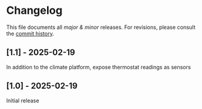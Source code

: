 # Changelog

This file documents all *major & minor* releases. For revisions, please consult the [commit history](https://github.com/kristian/ViLocal/commits/main).

## [1.1] - 2025-02-19

In addition to the climate platform, expose thermostat readings as sensors

## [1.0] - 2025-02-19

Initial release

